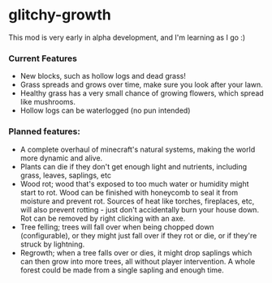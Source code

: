 # glitchy-growth

This mod is very early in alpha development, and I'm learning as I go :)


### Current Features
- New blocks, such as hollow logs and dead grass!
- Grass spreads and grows over time, make sure you look after your lawn.
- Healthy grass has a very small chance of growing flowers, which spread like mushrooms.
- Hollow logs can be waterlogged (no pun intended)


### Planned features:
- A complete overhaul of minecraft's natural systems, making the world more dynamic and alive.
- Plants can die if they don't get enough light and nutrients, including grass, leaves, saplings, etc
- Wood rot; wood that's exposed to too much water or humidity might start to rot. Wood can be finished with honeycomb to seal it from moisture and prevent rot. Sources of heat like torches, fireplaces, etc, will also prevent rotting - just don't accidentally burn your house down. Rot can be removed by right clicking with an axe.
- Tree felling; trees will fall over when being chopped down (configurable), or they might just fall over if they rot or die, or if they're struck by lightning.
- Regrowth; when a tree falls over or dies, it might drop saplings which can then grow into more trees, all without player intervention. A whole forest could be made from a single sapling and enough time.
